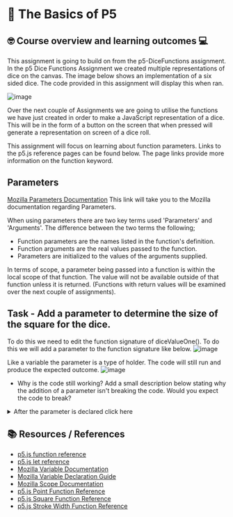 # :wave: The Basics of P5 

## 🤓 Course overview and learning outcomes 💻

This assignment is going to build on from the p5-DiceFunctions assignment. In the p5 Dice Functions Assignment we created multiple representations of dice on the canvas. The image below shows an implementation of a six sided dice. The code provided in this assignment will display this when ran.

![image](https://user-images.githubusercontent.com/67816866/149947198-5007a33d-6497-413c-8a6f-8272f3261ac8.png)

Over the next couple of Assignments we are going to utilise the functions we have just created in order to make a JavaScript representation of a dice. This will be in the form of a button on the screen that when pressed will generate a representation on screen of a dice roll.

This assignment will focus on learning about function parameters. Links to the p5.js reference pages can be found below. The page links provide more information on the function keyword.

## Parameters
[Mozilla Parameters Documentation](https://developer.mozilla.org/en-US/docs/Glossary/Parameter) This link will take you to the Mozilla documentation regarding Parameters.

When using parameters there are two key terms used 'Parameters' and 'Arguments'. The difference between the two terms the following;
* Function parameters are the names listed in the function's definition.
* Function arguments are the real values passed to the function.
* Parameters are initialized to the values of the arguments supplied.

In terms of scope, a parameter being passed into a function is within the local scope of that function. The value will not be available outside of that function unless it is returned. (Functions with return values will be examined over the next couple of assignments).

## Task - Add a parameter to determine the size of the square for the dice.
To do this we need to edit the function signature of diceValueOne(). To do this we will add a parameter to the function signature like below.
![image](https://user-images.githubusercontent.com/67816866/150308886-02b319d2-96c4-4338-b160-e760f9fd6b57.png)

Like a variable the parameter is a type of holder. The code will still run and produce the expected outcome.
![image](https://user-images.githubusercontent.com/67816866/150310247-f471105a-b6d8-4bb8-b28e-f456cecce92a.png)

* Why is the code still working? 
Add a small description below stating why the addition of a parameter isn't breaking the code. Would you expect the code to break?


<details>
  <summary> After the parameter is declared click here </summary>
  Once the parameter is declared, it can be accessed throghout the scope of the function. We are able to reference it and the value of the argument provided.
  
  
  * Modify the process within the diceValueOne() function to make use of the size parameter that's being passed in. To see whats going on in more clearly, remove the other function calls of diceValue2-6() from the draw() function for the time being. (These functions can either be deleted or commented out).
  
  * Add a screenshot of the result below here.
  
  
  * What modifications do we need to make to the code/function in order for the dice to resemble a classic dice? Write down some ideas of what modifications are required below.
  
  <details>
    <summary> Click here to see how to use the parameters within code </summary>
  

    The 

  </details>


  ## Task
  * Make the same modifications to the other diceValueX() functions. 
  Post screenshots below of the outcomes of adding the size parameter to the dice functions.

  ## Extra task
  * Can you add parameters for the position (x and y) of the dice? What modifications are required to make the dice resemble a classic dice when the position is modified? 
  Post screenshots below of the outcomes of adding the position parameters to the dice functions.
  
</details>


## 📚  Resources / References
* [p5.js function reference](https://p5js.org/reference/#/p5/function)
* [p5.js let reference](https://p5js.org/reference/#/p5/let)
* [Mozilla Variable Documentation](https://developer.mozilla.org/en-US/docs/Glossary/Variable)
* [Mozilla Variable Declaration Guide](https://developer.mozilla.org/en-US/docs/Web/JavaScript/Guide/Grammar_and_types#declarations)
* [Mozilla Scope Documentation](https://developer.mozilla.org/en-US/docs/Glossary/Scope)
* [p5.js Point Function Reference](https://p5js.org/reference/#/p5/point) 
* [p5.js Square Function Reference](https://p5js.org/reference/#/p5/square)
* [p5.js Stroke Width Function Reference](https://p5js.org/reference/#/p5/strokeWeight)
